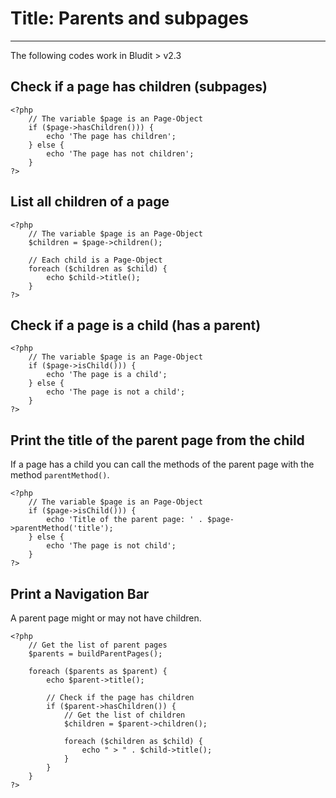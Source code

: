 # Title: Parents and subpages
<!-- Position: 7 -->
---
<div class="note">
The following codes work in Bludit > v2.3
</div>

## Check if a page has children (subpages)

```
<?php
	// The variable $page is an Page-Object
	if ($page->hasChildren())) {
		echo 'The page has children';
	} else {
		echo 'The page has not children';
	}
?>
```

## List all children of a page

```
<?php
	// The variable $page is an Page-Object
	$children = $page->children();

	// Each child is a Page-Object
	foreach ($children as $child) {
		echo $child->title();
	}
?>
```

## Check if a page is a child (has a parent)

```
<?php
	// The variable $page is an Page-Object
	if ($page->isChild())) {
		echo 'The page is a child';
	} else {
		echo 'The page is not a child';
	}
?>
```

## Print the title of the parent page from the child
If a page has a child you can call the methods of the parent page with the method `parentMethod()`.

```
<?php
	// The variable $page is an Page-Object
	if ($page->isChild())) {
		echo 'Title of the parent page: ' . $page->parentMethod('title');
	} else {
		echo 'The page is not child';
	}
?>
```

## Print a Navigation Bar
A parent page might or may not have children.

```
<?php
	// Get the list of parent pages
	$parents = buildParentPages();

	foreach ($parents as $parent) {
		echo $parent->title();

		// Check if the page has children
		if ($parent->hasChildren()) {
			// Get the list of children
			$children = $parent->children();

			foreach ($children as $child) {
				echo " > " . $child->title();
			}
		}
	}
?>
```
